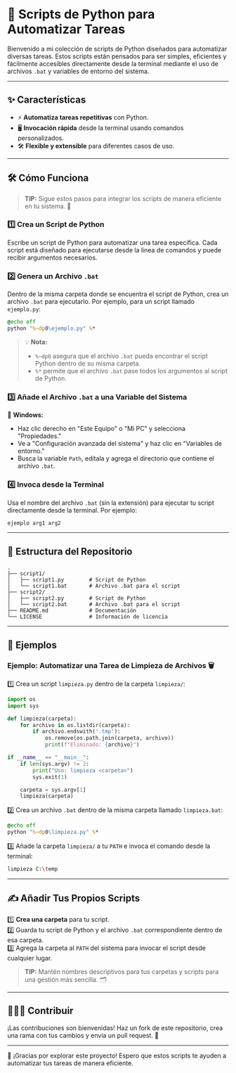 # 🚀 Scripts de Python para Automatizar Tareas

Bienvenido a mi colección de scripts de Python diseñados para automatizar diversas tareas. Estos scripts están pensados para ser simples, eficientes y fácilmente accesibles directamente desde la terminal mediante el uso de archivos `.bat` y variables de entorno del sistema.

---

## ✨ Características
- ⚡ **Automatiza tareas repetitivas** con Python.
- 🖥️ **Invocación rápida** desde la terminal usando comandos personalizados.
- 🛠️ **Flexible y extensible** para diferentes casos de uso.

---

## 🛠️ Cómo Funciona

> **TIP:** Sigue estos pasos para integrar los scripts de manera eficiente en tu sistema. 🌟

### 1️⃣ Crea un Script de Python
Escribe un script de Python para automatizar una tarea específica. Cada script está diseñado para ejecutarse desde la línea de comandos y puede recibir argumentos necesarios.

### 2️⃣ Genera un Archivo `.bat`
Dentro de la misma carpeta donde se encuentra el script de Python, crea un archivo `.bat` para ejecutarlo. Por ejemplo, para un script llamado `ejemplo.py`:

```bat
@echo off
python "%~dp0\ejemplo.py" %*
```
> 💡 **Nota:** 
> - `%~dp0` asegura que el archivo `.bat` pueda encontrar el script Python dentro de su misma carpeta.  
> - `%*` permite que el archivo `.bat` pase todos los argumentos al script de Python.

### 3️⃣ Añade el Archivo `.bat` a una Variable del Sistema

🔗 **Windows:**
- Haz clic derecho en "Este Equipo" o "Mi PC" y selecciona "Propiedades."
- Ve a "Configuración avanzada del sistema" y haz clic en "Variables de entorno."
- Busca la variable `Path`, edítala y agrega el directorio que contiene el archivo `.bat`.

### 4️⃣ Invoca desde la Terminal
Usa el nombre del archivo `.bat` (sin la extensión) para ejecutar tu script directamente desde la terminal. Por ejemplo:

```bash
ejemplo arg1 arg2
```

---

## 📂 Estructura del Repositorio

```plaintext
.
├── script1/
│   ├── script1.py        # Script de Python
│   └── script1.bat       # Archivo .bat para el script
├── script2/
│   ├── script2.py        # Script de Python
│   └── script2.bat       # Archivo .bat para el script
├── README.md             # Documentación
└── LICENSE               # Información de licencia
```

---

## 📖 Ejemplos

### Ejemplo: Automatizar una Tarea de Limpieza de Archivos 🗑️

1️⃣ Crea un script `limpieza.py` dentro de la carpeta `limpieza/`:
```python
import os
import sys

def limpieza(carpeta):
    for archivo in os.listdir(carpeta):
        if archivo.endswith('.tmp'):
            os.remove(os.path.join(carpeta, archivo))
            print(f"Eliminado: {archivo}")

if __name__ == "__main__":
    if len(sys.argv) != 2:
        print("Uso: limpieza <carpeta>")
        sys.exit(1)

    carpeta = sys.argv[1]
    limpieza(carpeta)
```

2️⃣ Crea un archivo `.bat` dentro de la misma carpeta llamado `limpieza.bat`:
```bat
@echo off
python "%~dp0\limpieza.py" %*
```

3️⃣ Añade la carpeta `limpieza/` a tu `PATH` e invoca el comando desde la terminal:
```bash
limpieza C:\temp
```

---

## ✍️ Añadir Tus Propios Scripts

1️⃣ **Crea una carpeta** para tu script.  
2️⃣ Guarda tu script de Python y el archivo `.bat` correspondiente dentro de esa carpeta.  
3️⃣ Agrega la carpeta al `PATH` del sistema para invocar el script desde cualquier lugar.  

> **TIP:** Mantén nombres descriptivos para tus carpetas y scripts para una gestión más sencilla. 🗂️

---

## 🧑‍🤝‍🧑 Contribuir
¡Las contribuciones son bienvenidas! Haz un fork de este repositorio, crea una rama con tus cambios y envía un pull request. 🙌

---

🌟 ¡Gracias por explorar este proyecto! Espero que estos scripts te ayuden a automatizar tus tareas de manera eficiente.
